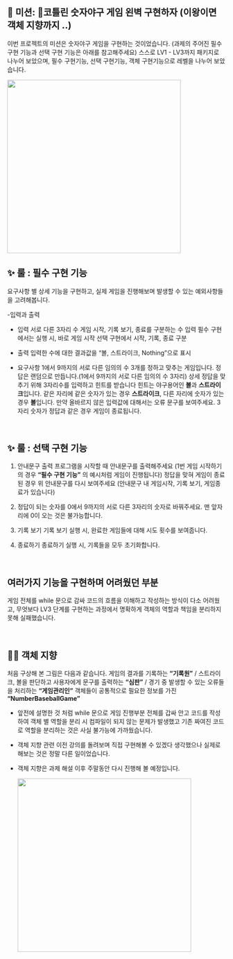 
## 🚀 미션: 코틀린 숫자야구 게임 왼벽 구현하자 (이왕이면 객체 지향까지 ..)

이번 프로젝트의 미션은 숫자야구 게임을 구현하는 것이었습니다. (과제의 주어진 필수 구현 기능과 선택 구현 기능은 아래를 참고해주세요)
스스로 LV1 - LV3까지 패키지로 나누어 보았으며,
필수 구현기능, 선택 구현기능, 객체 구현기능으로 레벨을 나누어 보았습니다.

<img src="https://techcourse-storage.s3.ap-northeast-2.amazonaws.com/2020-03-16T10:41:53.786image.png" width="400">

<br/>

## ✨ 룰 : 필수 구현 기능

요구사항 별 상세 기능을 구현하고, 실제 게임을 진행해보며 발생할 수 있는 예외사항들을 고려해봅니다.

-입력과 출력

- 입력
서로 다른 3자리 수
게임 시작, 기록 보기, 종료를 구분하는 수 입력
필수 구현에서는 실행 시, 바로 게임 시작
선택 구현에서 시작, 기록, 종료 구분
    
- 출력
입력한 수에 대한 결과값을 “볼, 스트라이크, Nothing”으로 표시
    
- 요구사항
    1에서 9까지의 서로 다른 임의의 수 3개를 정하고 맞추는 게임입니다.
    정답은 랜덤으로 만듭니다.(1에서 9까지의 서로 다른 임의의 수 3자리)
    상세
        정답을 맞추기 위해 3자리수를 입력하고 힌트를 받습니다
            힌트는 야구용어인 **볼**과 **스트라이크**입니다.
            같은 자리에 같은 숫자가 있는 경우 **스트라이크**, 다른 자리에 숫자가 있는 경우 **볼**입니다.
            만약 올바르지 않은 입력값에 대해서는 오류 문구를 보여주세요.
            3자리 숫자가 정답과 같은 경우 게임이 종료됩니다.

<br/>

## ✨ 룰 : 선택 구현 기능

1. 안내문구 출력
프로그램을 시작할 때 안내문구를 출력해주세요 (1번 게임 시작하기의 경우 **“필수 구현 기능”** 의 예시처럼 게임이 진행됩니다)
정답을 맞혀 게임이 종료된 경우 위 안내문구를 다시 보여주세요
(안내문구 내 게임시작, 기록 보기, 게임종료가 있습니다)

2. 정답이 되는 숫자를 0에서 9까지의 서로 다른 3자리의 숫자로 바꿔주세요.
  맨 앞자리에 0이 오는 것은 불가능합니다.

3. 기록 보기
  기록 보기 실행 시, 완료한 게임들에 대해 시도 횟수를 보여줍니다.
4. 종료하기
   종료하기 실행 시, 기록들을 모두 초기화합니다.

<br/>

## 여러가지 기능을 구현하며 어려웠던 부분

게임 전체를 while 문으로 감싸 코드의 흐름을 이해하고 작성하는 방식이 다소 어려웠고, 무엇보다 LV3 단계를 구현하는 과정에서 명확하게 객체의 역할과 책임을 분리하지 못해 실패했습니다.

<br/>

## 🚜🎨 객체 지향

처음 구상해 본 그림은 다음과 같습니다.
게임의 결과를 기록하는 **“기록원”**  / 스트라이크, 볼을 판단하고 사용자에게 문구를 출력하는 **“심판”** / 경기 중 발생할 수 있는 오류들을 처리하는 **“게임관리인”** 
객체들이 공통적으로 필요한 정보를 가진 **“NumberBaseballGame”**

- 앞전에 설명한 것 처럼 while 문으로 게임 진행부분 전체를 갑싸 안고 코드를 작성하여 객체 별 역할을 분리 시 컴파일이 되지 않는 문제가 발생했고 기존 짜여진 코드로 역할을 분리하는 것은 사실 불가능에 가까웠습니다.
- 객체 지향 관련 이전 강의를 돌려보며 직접 구현해볼 수 있겠다 생각했으나 실제로 해보는 것은 정말 다른 일이었습니다.
- 객체 지향은 과제 해설 이후 주말동안 다시 진행해 볼 예정입니다.

  <img src="https://i.ibb.co/RgDdR67/IMG-0007.jpg" width="400">
